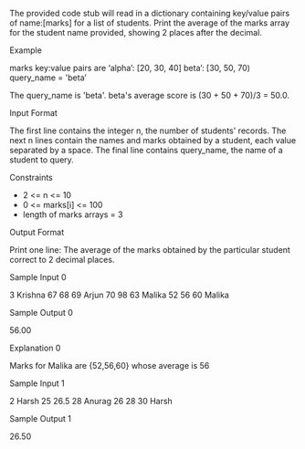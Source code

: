 The provided code stub will read in a dictionary containing key/value pairs of name:[marks] for a list of students. Print the average of the marks array for the student name provided, showing 2 places after the decimal.

Example

marks key:value pairs are
‘alpha’: [20, 30, 40] 
beta’: [30, 50, 70) 
query_name = 'beta’ 

The query_name is 'beta'. beta's average score is (30 + 50 + 70)/3 = 50.0.

Input Format

The first line contains the integer n, the number of students' records. The next n lines contain the names and marks obtained by a student, each value separated by a space. The final line contains query_name, the name of a student to query.

Constraints

* 2 <= n <= 10 
* 0 <= marks[i] <= 100
* length of marks arrays = 3 

Output Format

Print one line: The average of the marks obtained by the particular student correct to 2 decimal places.

Sample Input 0

3
Krishna 67 68 69
Arjun 70 98 63
Malika 52 56 60
Malika

Sample Output 0

56.00

Explanation 0

Marks for Malika are {52,56,60} whose average is 56

Sample Input 1

2
Harsh 25 26.5 28
Anurag 26 28 30
Harsh

Sample Output 1

26.50